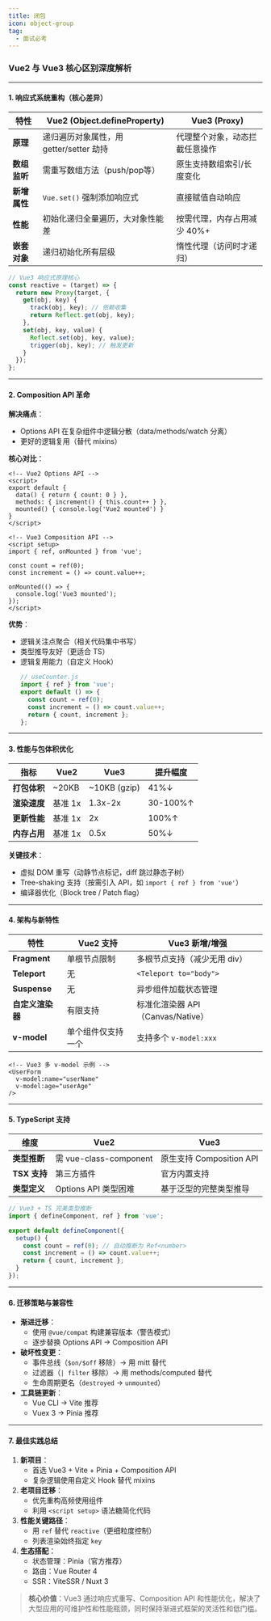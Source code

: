 ```yaml
---
title: 闭包
icon: object-group
tag:
  - 面试必考
---
```


### Vue2 与 Vue3 核心区别深度解析  

---

#### 1. **响应式系统重构**（核心差异）  
| **特性**         | Vue2 (Object.defineProperty)       | Vue3 (Proxy)                      |  
|------------------|------------------------------------|-----------------------------------|  
| **原理**         | 递归遍历对象属性，用 getter/setter 劫持 | 代理整个对象，动态拦截任意操作         |  
| **数组监听**     | 需重写数组方法（push/pop等）         | 原生支持数组索引/长度变化             |  
| **新增属性**     | `Vue.set()` 强制添加响应式          | 直接赋值自动响应                    |  
| **性能**         | 初始化递归全量遍历，大对象性能差      | 按需代理，内存占用减少 40%+          |  
| **嵌套对象**     | 递归初始化所有层级                   | 惰性代理（访问时才递归）              |  

```javascript
// Vue3 响应式原理核心
const reactive = (target) => {
  return new Proxy(target, {
    get(obj, key) { 
      track(obj, key); // 依赖收集
      return Reflect.get(obj, key); 
    },
    set(obj, key, value) {
      Reflect.set(obj, key, value);
      trigger(obj, key); // 触发更新
    }
  });
};
```

---

#### 2. **Composition API 革命**  
**解决痛点**：  
- Options API 在复杂组件中逻辑分散（data/methods/watch 分离）  
- 更好的逻辑复用（替代 mixins）  

**核心对比**：  
```vue
<!-- Vue2 Options API -->
<script>
export default {
  data() { return { count: 0 } },
  methods: { increment() { this.count++ } },
  mounted() { console.log('Vue2 mounted') }
}
</script>

<!-- Vue3 Composition API -->
<script setup>
import { ref, onMounted } from 'vue';

const count = ref(0);
const increment = () => count.value++;

onMounted(() => {
  console.log('Vue3 mounted');
});
</script>
```

**优势**：  
- 逻辑关注点聚合（相关代码集中书写）  
- 类型推导友好（更适合 TS）  
- 逻辑复用能力（自定义 Hook）  
  ```javascript
  // useCounter.js
  import { ref } from 'vue';
  export default () => {
    const count = ref(0);
    const increment = () => count.value++;
    return { count, increment };
  };
  ```

---

#### 3. **性能与包体积优化**  
| **指标**         | Vue2        | Vue3           | 提升幅度 |  
|------------------|-------------|----------------|----------|  
| **打包体积**     | ~20KB       | ~10KB (gzip)   | 41%↓     |  
| **渲染速度**     | 基准 1x     | 1.3x-2x        | 30-100%↑ |  
| **更新性能**     | 基准 1x     | 2x             | 100%↑    |  
| **内存占用**     | 基准 1x     | 0.5x           | 50%↓     |  

**关键技术**：  
- 虚拟 DOM 重写（动静节点标记，diff 跳过静态子树）  
- Tree-shaking 支持（按需引入 API，如 `import { ref } from 'vue'`）  
- 编译器优化（Block tree / Patch flag）  

---

#### 4. **架构与新特性**  
| **特性**          | Vue2 支持          | Vue3 新增/增强               |  
|-------------------|--------------------|-----------------------------|  
| **Fragment**      | 单根节点限制       | 多根节点支持（减少无用 div） |  
| **Teleport**      | 无                 | `<Teleport to="body">`      |  
| **Suspense**      | 无                 | 异步组件加载状态管理         |  
| **自定义渲染器**  | 有限支持           | 标准化渲染器 API（Canvas/Native） |  
| **v-model**       | 单个组件仅支持一个 | 支持多个 `v-model:xxx`      |  

```vue
<!-- Vue3 多 v-model 示例 -->
<UserForm 
  v-model:name="userName"
  v-model:age="userAge"
/>
```

---

#### 5. **TypeScript 支持**  
| **维度**         | Vue2                     | Vue3                          |  
|------------------|--------------------------|-------------------------------|  
| **类型推断**     | 需 vue-class-component   | 原生支持 Composition API      |  
| **TSX 支持**     | 第三方插件               | 官方内置支持                  |  
| **类型定义**     | Options API 类型困难     | 基于泛型的完整类型推导        |  

```typescript
// Vue3 + TS 完美类型推断
import { defineComponent, ref } from 'vue';

export default defineComponent({
  setup() {
    const count = ref(0); // 自动推断为 Ref<number>
    const increment = () => count.value++; 
    return { count, increment };
  }
});
```

---

#### 6. **迁移策略与兼容性**  
- **渐进迁移**：  
  - 使用 `@vue/compat` 构建兼容版本（警告模式）  
  - 逐步替换 Options API → Composition API  
- **破坏性变更**：  
  - 事件总线（`$on/$off` 移除）→ 用 mitt 替代  
  - 过滤器（`| filter` 移除）→ 用 methods/computed 替代  
  - 生命周期更名（`destroyed` → `unmounted`）  
- **工具链更新**：  
  - Vue CLI → Vite 推荐  
  - Vuex 3 → Pinia 推荐  

---

#### 7. **最佳实践总结**  
1. **新项目**：  
   - 首选 Vue3 + Vite + Pinia + Composition API  
   - 复杂逻辑使用自定义 Hook 替代 mixins  
2. **老项目迁移**：  
   - 优先重构高频使用组件  
   - 利用 `<script setup>` 语法糖简化代码  
3. **性能关键路径**：  
   - 用 `ref` 替代 `reactive`（更细粒度控制）  
   - 列表渲染始终指定 `key`  
4. **生态搭配**：  
   - 状态管理：Pinia（官方推荐）  
   - 路由：Vue Router 4  
   - SSR：ViteSSR / Nuxt 3  

> **核心价值**：Vue3 通过响应式重写、Composition API 和性能优化，解决了大型应用的可维护性和性能瓶颈，同时保持渐进式框架的灵活性和低门槛。